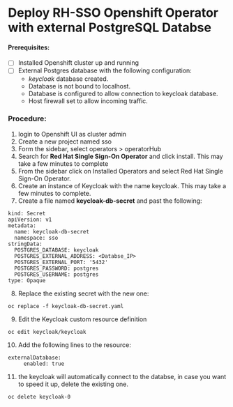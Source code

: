 # Deploy RH-SSO Openshift Operator with external PostgreSQL Databse 
#### Prerequisites:
 - [ ] Installed Openshift cluster up and running 
 - [ ] External Postgres database with the following configuration:
	* *keycloak* database created.
	* Database is not bound to localhost.
	* Database is configured to allow connection to keycloak database. 
	* Host firewall set to allow incoming traffic. 

### Procedure: 
 1. login to Openshift UI as cluster admin
 2. Create a new project named sso 
 3. Form the sidebar,  select operators > operatorHub 
 4. Search for **Red Hat Single Sign-On Operator** and click install. This may take a few minutes to complete 
 5. From the sidebar click on Installed Operators and select Red Hat Single Sign-On Operator.
 6. Create an instance of Keycloak with the name keycloak. This may take a few minutes to complete.
 7.  Create a file named **keycloak-db-secret**  and past the following: 

```
kind: Secret
apiVersion: v1
metadata:
  name: keycloak-db-secret
  namespace: sso
stringData:
  POSTGRES_DATABASE: keycloak
  POSTGRES_EXTERNAL_ADDRESS: <Databse_IP>
  POSTGRES_EXTERNAL_PORT: '5432'
  POSTGRES_PASSWORD: postgres
  POSTGRES_USERNAME: postgres
type: Opaque
```
8. Replace the existing secret with the new one: 
``` 
oc replace -f keycloak-db-secret.yaml 
```
9. Edit the Keycloak custom resource definition
```
oc edit keycloak/keycloak 
```
10. Add the following lines to the resource: 
```
externalDatabase:
     enabled: true
```
11. the keycloak will automatically connect to the databse, in case you want to speed it up, delete the existing one.
```
oc delete keycloak-0
```
